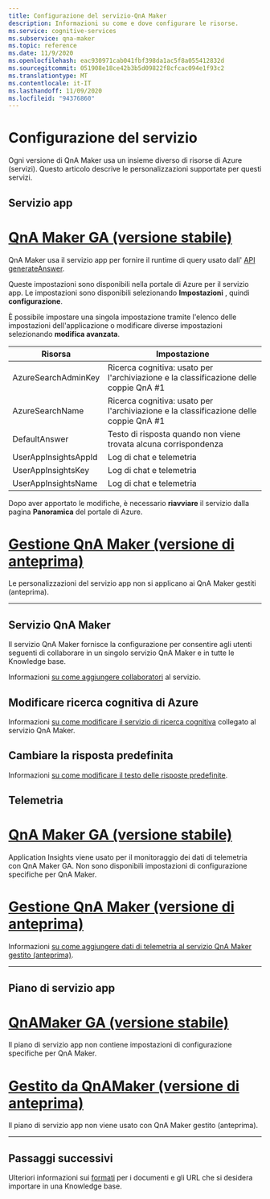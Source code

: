 ```yaml
---
title: Configurazione del servizio-QnA Maker
description: Informazioni su come e dove configurare le risorse.
ms.service: cognitive-services
ms.subservice: qna-maker
ms.topic: reference
ms.date: 11/9/2020
ms.openlocfilehash: eac930971cab041fbf398da1ac5f8a055412832d
ms.sourcegitcommit: 051908e18ce42b3b5d09822f8cfcac094e1f93c2
ms.translationtype: MT
ms.contentlocale: it-IT
ms.lasthandoff: 11/09/2020
ms.locfileid: "94376860"
---
```

# <a name="service-configuration"></a>Configurazione del servizio

Ogni versione di QnA Maker usa un insieme diverso di risorse di Azure (servizi). Questo articolo descrive le personalizzazioni supportate per questi servizi. 

## <a name="app-service"></a>Servizio app

# <a name="qna-maker-ga-stable-release"></a>[QnA Maker GA (versione stabile)](#tab/v1)

QnA Maker usa il servizio app per fornire il runtime di query usato dall' [API generateAnswer](https://docs.microsoft.com/rest/api/cognitiveservices/qnamakerruntime/runtime/generateanswer).

Queste impostazioni sono disponibili nella portale di Azure per il servizio app. Le impostazioni sono disponibili selezionando **Impostazioni** , quindi **configurazione**.

È possibile impostare una singola impostazione tramite l'elenco delle impostazioni dell'applicazione o modificare diverse impostazioni selezionando **modifica avanzata**.

|Risorsa|Impostazione|
|--|--|
|AzureSearchAdminKey|Ricerca cognitiva: usato per l'archiviazione e la classificazione delle coppie QnA #1|
|AzureSearchName|Ricerca cognitiva: usato per l'archiviazione e la classificazione delle coppie QnA #1|
|DefaultAnswer|Testo di risposta quando non viene trovata alcuna corrispondenza|
|UserAppInsightsAppId|Log di chat e telemetria|
|UserAppInsightsKey|Log di chat e telemetria|
|UserAppInsightsName|Log di chat e telemetria|

Dopo aver apportato le modifiche, è necessario **riavviare** il servizio dalla pagina **Panoramica** del portale di Azure.

# <a name="qna-maker-managed-preview-release"></a>[Gestione QnA Maker (versione di anteprima)](#tab/v2)

Le personalizzazioni del servizio app non si applicano ai QnA Maker gestiti (anteprima).

---

## <a name="qna-maker-service"></a>Servizio QnA Maker

Il servizio QnA Maker fornisce la configurazione per consentire agli utenti seguenti di collaborare in un singolo servizio QnA Maker e in tutte le Knowledge base.

Informazioni [su come aggiungere collaboratori](./how-to/collaborate-knowledge-base.md) al servizio.

## <a name="change-azure-cognitive-search"></a>Modificare ricerca cognitiva di Azure

Informazioni [su come modificare il servizio di ricerca cognitiva](./how-to/set-up-qnamaker-service-azure.md#configure-qna-maker-to-use-different-cognitive-search-resource) collegato al servizio QnA Maker.

## <a name="change-default-answer"></a>Cambiare la risposta predefinita

Informazioni [su come modificare il testo delle risposte predefinite](How-To/change-default-answer.md). 

## <a name="telemetry"></a>Telemetria

# <a name="qna-maker-ga-stable-release"></a>[QnA Maker GA (versione stabile)](#tab/v1)

Application Insights viene usato per il monitoraggio dei dati di telemetria con QnA Maker GA. Non sono disponibili impostazioni di configurazione specifiche per QnA Maker.

# <a name="qna-maker-managed-preview-release"></a>[Gestione QnA Maker (versione di anteprima)](#tab/v2)

Informazioni [su come aggiungere dati di telemetria al servizio QnA Maker gestito (anteprima)](How-To/get-analytics-knowledge-base.md). 

---

## <a name="app-service-plan"></a>Piano di servizio app

# <a name="qnamaker-ga-stable-release"></a>[QnAMaker GA (versione stabile)](#tab/v1)

Il piano di servizio app non contiene impostazioni di configurazione specifiche per QnA Maker.

# <a name="qnamaker-managed-preview-release"></a>[Gestito da QnAMaker (versione di anteprima)](#tab/v2)

Il piano di servizio app non viene usato con QnA Maker gestito (anteprima).

---

## <a name="next-steps"></a>Passaggi successivi

Ulteriori informazioni sui [formati](reference-document-format-guidelines.md) per i documenti e gli URL che si desidera importare in una Knowledge base.